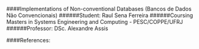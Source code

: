 ####Implementations of Non-conventional Databases (Bancos de Dados Não Convencionais)
######Student: Raul Sena Ferreira
######Coursing Masters in Systems Engineering and Computing - PESC/COPPE/UFRJ
######Professor: DSc. Alexandre Assis

####References:

